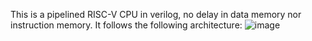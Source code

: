 This is a pipelined RISC-V CPU in verilog, no delay in data memory nor instruction memory.
It follows the following architecture:
![image](https://github.com/HaoWen46/Pipelined_RISCV_CPU/assets/89247904/2f02dece-9331-4950-a9ec-e34b62512019)
